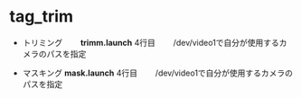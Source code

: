 # tag_trim
- トリミング
　　**trimm.launch**
    4行目　<param name="video_device" value="/dev/video1" />　
            /dev/video1で自分が使用するカメラのパスを指定
  
- マスキング
    **mask.launch**
     4行目　<param name="video_device" value="/dev/video1" />　
            /dev/video1で自分が使用するカメラのパスを指定
